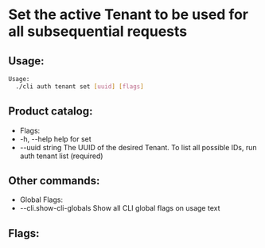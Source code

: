 # Set the active Tenant to be used for all subsequential requests

## Usage:
```bash
Usage:
  ./cli auth tenant set [uuid] [flags]
```

## Product catalog:
- Flags:
- -h, --help          help for set
- --uuid string   The UUID of the desired Tenant. To list all possible IDs, run auth tenant list (required)

## Other commands:
- Global Flags:
- --cli.show-cli-globals   Show all CLI global flags on usage text

## Flags:
```bash

```

